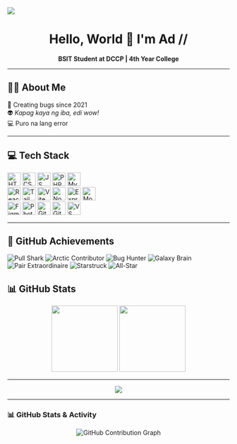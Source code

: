 <div align="left">
  <img src="https://visitor-badge.laobi.icu/badge?page_id=kuyaadi.kuyaadi" />
</div>

<h1 align="center">Hello, World 👋 I'm Ad //</h1>
<p align="center"><strong>BSIT Student at DCCP | 4th Year College</strong></p>

---

## 👨‍💻 About Me

🐛 Creating bugs since 2021  
👽 *Kapag kaya ng iba, edi wow!*  
💻 Puro na lang error

---

## 💻 Tech Stack

<div align="left">
  <img src="https://img.shields.io/badge/HTML5-E34F26?logo=html5&logoColor=white&style=for-the-badge" height="30" alt="HTML5" />
  <img src="https://img.shields.io/badge/CSS3-1572B6?logo=css3&logoColor=white&style=for-the-badge" height="30" alt="CSS3" />
  <img src="https://img.shields.io/badge/JavaScript-F7DF1E?logo=javascript&logoColor=black&style=for-the-badge" height="30" alt="JS" />
  <img src="https://img.shields.io/badge/PHP-777BB4?logo=php&logoColor=black&style=for-the-badge" height="30" alt="PHP" />
  <img src="https://img.shields.io/badge/MySQL-4479A1?logo=mysql&logoColor=white&style=for-the-badge" height="30" alt="MySQL" />
  <br />
  <img src="https://img.shields.io/badge/React-61DAFB?logo=react&logoColor=black&style=for-the-badge" height="30" alt="React" />
  <img src="https://img.shields.io/badge/Tailwind CSS-06B6D4?logo=tailwindcss&logoColor=black&style=for-the-badge" height="30" alt="Tailwind CSS" />
  <img src="https://img.shields.io/badge/Vite-646CFF?logo=vite&logoColor=white&style=for-the-badge" height="30" alt="Vite" />
  <img src="https://img.shields.io/badge/Node.js-339933?logo=nodedotjs&logoColor=white&style=for-the-badge" height="30" alt="Node.js" />
  <img src="https://img.shields.io/badge/Express.js-000000?logo=express&logoColor=white&style=for-the-badge" height="30" alt="Express.js" />
  <img src="https://img.shields.io/badge/MongoDB-47A248?logo=mongodb&logoColor=white&style=for-the-badge" height="30" alt="MongoDB" />
  <br />
  <img src="https://img.shields.io/badge/Figma-F24E1E?logo=figma&logoColor=white&style=for-the-badge" height="30" alt="Figma" />
  <img src="https://img.shields.io/badge/Adobe Photoshop-31A8FF?logo=adobephotoshop&logoColor=black&style=for-the-badge" height="30" alt="Photoshop" />
  <img src="https://img.shields.io/badge/Git-F05032?logo=git&logoColor=white&style=for-the-badge" height="30" alt="Git" />
  <img src="https://img.shields.io/badge/GitHub-181717?logo=github&logoColor=white&style=for-the-badge" height="30" alt="GitHub" />
  <img src="https://img.shields.io/badge/Visual Studio Code-007ACC?logo=visualstudiocode&logoColor=white&style=for-the-badge" height="30" alt="VS Code" />
</div>

---
## 🏅 GitHub Achievements
<p align="left">
  <img src="https://img.shields.io/badge/Pull%20Shark-Merged%20PRs-blueviolet?style=for-the-badge&logo=git&logoColor=white" alt="Pull Shark" />
  <img src="https://img.shields.io/badge/Arctic%20Code%20Vault%20Contributor-2020-blue?style=for-the-badge&logo=snowflake&logoColor=white" alt="Arctic Contributor" />
  <img src="https://img.shields.io/badge/Bug%20Hunter-Reported%20Issues-red?style=for-the-badge&logo=bugatti&logoColor=white" alt="Bug Hunter" />
  <img src="https://img.shields.io/badge/Galaxy%20Brain-Shared%20Knowledge-brightgreen?style=for-the-badge&logo=markdown&logoColor=white" alt="Galaxy Brain" />
  <img src="https://img.shields.io/badge/Pair%20Extraordinaire-Co--authored%20Commits-yellow?style=for-the-badge&logo=github&logoColor=black" alt="Pair Extraordinaire" />
  <img src="https://img.shields.io/badge/Starstruck-Starred%20Repos-ff69b4?style=for-the-badge&logo=starship&logoColor=white" alt="Starstruck" />
  <img src="https://img.shields.io/badge/All--Star-Full%20Profile%20+%20Contributions-orange?style=for-the-badge&logo=dependabot&logoColor=white" alt="All-Star" />
</p>


## 📊 GitHub Stats

<div align="center">
  <img 
    src="https://github-readme-stats.vercel.app/api?username=kuyaadi&show_icons=true&theme=dracula&count_private=true" 
    height="150" 
  />
  <img 
    src="https://github-readme-streak-stats.herokuapp.com/?user=kuyaadi&theme=dracula&hide_border=false" 
    height="150" 
  />
  
</div>

---

<div align="center">
  <img src="https://github-profile-trophy.vercel.app/?username=kuyaadi&theme=dracula"/>
</div>

---

### 📊 GitHub Stats & Activity

<div align="center">
<img 
  src="https://github-readme-activity-graph.vercel.app/graph?username=kuyaadi&theme=dracula" 
  alt="GitHub Contribution Graph"
/>
</div>








